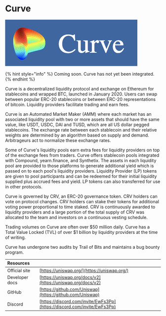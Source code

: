 # Curve

![](../../.gitbook/assets/screen-shot-2020-08-21-at-4.02.22-pm.png)

{% hint style="info" %}
Coming soon. Curve has not yet been integrated.
{% endhint %}

Curve is a decentralized liquidity protocol and exchange on Ethereum for stablecoins and wrapped BTC, launched in January 2020. Users can swap between popular ERC-20 stablecoins or between ERC-20 representations of bitcoin. Liquidity providers facilitate trading and earn fees.

Curve is an Automated Market Maker \(AMM\) where each market has an associated liquidity pool with two or more assets that should have the same value, like USDT, USDC, DAI and TUSD, which are all US dollar pegged stablecoins. The exchange rate between each stablecoin and their relative weights are determined by an algorithm based on supply and demand. Arbitrageurs act to normalize these exchange rates.

Some of Curve's liquidity pools earn extra fees for liquidity providers on top of the exchange fees from traders. Curve offers stablecoin pools integrated with Compound, yearn.finance, and Synthetix. The assets in each liquidity pool are provided to those platforms to generate additional yield which is passed on to each pool's liquidity providers. Liquidity Provider \(LP\) tokens are given to pool participants and can be redeemed for their initial liquidity supplied plus accrued fees and yield. LP tokens can also transferred for use in other protocols.

Curve is governed by CRV, an ERC-20 governance token. CRV holders can vote on protocol changes. CRV holders can stake their tokens for additional voting power proportional to time staked. CRV is continuously awarded to liquidity providers and a large portion of the total supply of CRV was allocated to the team and investors on a continuous vesting schedule.

Trading volumes on Curve are often over $50 million daily. Curve has a Total Value Locked \(TVL\) of over $1 billion by liquidity providers at the time of writing.

Curve has undergone two audits by Trail of Bits and maintains a bug bounty program.

| Resources |  |
| :--- | :--- |
| Official site | [https://uniswap.org/](https://uniswap.org/) |
| Developer docs | [https://uniswap.org/docs/v2](https://uniswap.org/docs/v2) |
| GitHub | [https://github.com/Uniswap](https://github.com/Uniswap) |
| Discord | [https://discord.com/invite/EwFs3Pp](https://discord.com/invite/EwFs3Pp) |

